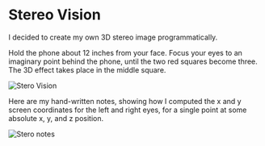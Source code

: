# Stereo Vision

I decided to create my own 3D stereo image programmatically.

Hold the phone about 12 inches from your face.  Focus your eyes to an imaginary point behind the phone,
until the two red squares become three.  The 3D effect takes place in the middle square.

![Stero Vision](https://github.com/InvaderZim62/Stereo/assets/34785252/a1ea6d65-8c7c-4251-b09b-63d815ba76c2)

Here are my hand-written notes, showing how I computed the x and y screen coordinates for the left and
right eyes, for a single point at some absolute x, y, and z position.

![Stero notes](https://github.com/InvaderZim62/Stereo/assets/34785252/8b8c6a18-3a36-4cee-8954-de98a7df7fa5)
